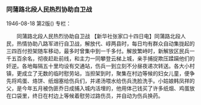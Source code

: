 ### 同蒲路北段人民热烈协助自卫战

1946-08-18
第2版()
专栏：

　　同蒲路北段人民热烈协助自卫战
    【新华社张家口十四日电】同蒲路北段人民，热情协助八路军进行自卫战，解放代、崞两县时，每日均有群众自动集拢起的三四百付担架随车移动，最多时曾集中到一千多付。解放繁峙时，新解放区民兵一千五百余名，彻夜赶赴前线，和主力一同攀登云梯上城，亲手捕捉欺压蹂躏他们的奸逆。各地每隔五十里均设有交通站，伤兵一到立刻不分昼夜递次转送。各大小村镇，更成立了无数的临时慰劳站，当担架到时，聚集在村边等候的妇女儿童，便争先将鸡蛋、烙饼、纸烟塞给伤兵们，并递汤喂水给伤兵洗脸洗手。小姑娘韩凤祥的父，是今年五月被伪匪乔日成捕入城内活埋的，他用体己钱买了许多纸烟、鸡蛋放在口袋里，终日在村边上等候着慰劳过路伤员，并自动为伤兵换药。
